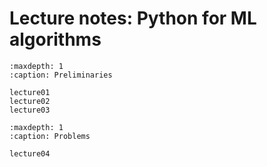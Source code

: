 # Lecture notes: Python for ML algorithms

```{toctree}
:maxdepth: 1
:caption: Preliminaries

lecture01
lecture02
lecture03
```

```{toctree}
:maxdepth: 1
:caption: Problems

lecture04
```